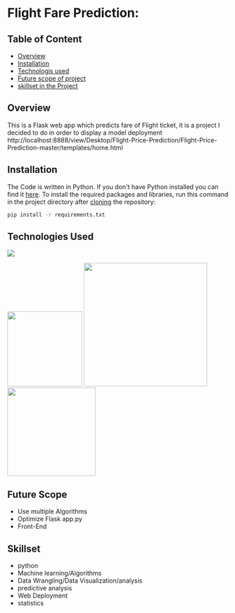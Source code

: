 # Flight Fare Prediction: 

## Table of Content
  * [Overview](#overview)
  * [Installation](#installation)
  * [Technologis used](#technologies-used)
  * [Future scope of project](#future-scope)
  * [skillset in the Project](#skillset)


## Overview
This is a Flask web app which predicts fare of Flight ticket, it is a project I decided to do in order to display a model deployment
http://localhost:8888/view/Desktop/Flight-Price-Prediction/Flight-Price-Prediction-master/templates/home.html

## Installation
The Code is written in Python. If you don't have Python installed you can find it [here](https://www.python.org/downloads/). To install the required packages and libraries, run this command in the project directory after [cloning](https://www.howtogeek.com/451360/how-to-clone-a-github-repository/) the repository:
```bash
pip install -r requirements.txt
```


## Technologies Used

![](https://forthebadge.com/images/badges/made-with-python.svg)

[<img target="_blank" src="https://flask.palletsprojects.com/en/1.1.x/_images/flask-logo.png" width=170>](https://flask.palletsprojects.com/en/1.1.x/) [<img target="_blank" src="https://number1.co.za/wp-content/uploads/2017/10/gunicorn_logo-300x85.png" width=280>](https://gunicorn.org) [<img target="_blank" src="https://scikit-learn.org/stable/_static/scikit-learn-logo-small.png" width=200>](https://scikit-learn.org/stable/) 


## Future Scope

* Use multiple Algorithms
* Optimize Flask app.py
* Front-End

## Skillset
* python
* Machine learning/Algorithms
* Data Wrangling/Data Visualization/analysis
* predictive analysis
* Web Deployment
* statistics
